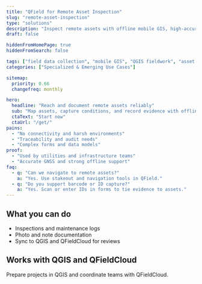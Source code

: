 ```yaml
---
title: "QField for Remote Asset Inspection"
slug: "remote-asset-inspection"
type: "solutions"
description: "Inspect remote assets with offline mobile GIS, high-accuracy GNSS, and photo evidence."
draft: false

hiddenFromHomePage: true
hiddenFromSearch: false

tags: ["field data collection", "mobile GIS", "QGIS fieldwork", "asset inspection", "remote sites"]
categories: ["Specialized & Emerging Use Cases"]

sitemap:
  priority: 0.66
  changefreq: monthly

hero:
  headline: "Reach and document remote assets reliably"
  sub: "Map assets, capture conditions, and record evidence with offline capability."
  ctaText: "Start now"
  ctaUrl: "/get/"
pains:
  - "No connectivity and harsh environments"
  - "Traceability and audit needs"
  - "Complex forms and data models"
proof:
  - "Used by utilities and infrastructure teams"
  - "Accurate GNSS and strong offline support"
faq:
  - q: "Can we navigate to remote assets?"
    a: "Yes. Use stakeout and navigation tools in QField."
  - q: "Do you support barcode or ID capture?"
    a: "Yes. Scan or enter IDs in forms to tie evidence to assets."
---
```


## What you can do
- Inspections and maintenance logs  
- Photo and note documentation  
- Sync to QGIS and QFieldCloud for reviews

## Works with QGIS and QFieldCloud
Prepare projects in QGIS and coordinate teams with QFieldCloud.
